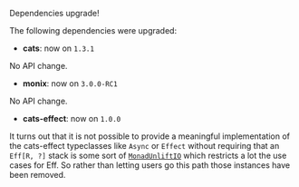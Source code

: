 Dependencies upgrade!

The following dependencies were upgraded:

 * **cats**: now on `1.3.1`
 
No API change. 

 * **monix**: now on `3.0.0-RC1`
 
No API change. 
 
 * **cats-effect**: now on `1.0.0`

It turns out that it is not possible to provide a meaningful implementation of the cats-effect typeclasses like `Async` or `Effect` without
requiring that an `Eff[R, ?]` stack is some sort of [`MonadUnliftIO`](https://hackage.haskell.org/package/unliftio) which restricts a lot the use cases for Eff. So rather than letting users go this path those instances have been removed. 



